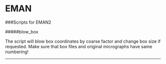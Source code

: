 EMAN
====

###Scripts for EMAN2

#####blow_box

The script will blow box coordinates by coarse factor and change box size if requested. Make sure that box files and original micrographs have same numbering!

---
